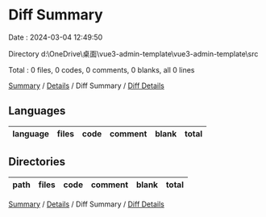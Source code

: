 # Diff Summary

Date : 2024-03-04 12:49:50

Directory d:\\OneDrive\\桌面\\vue3-admin-template\\vue3-admin-template\\src

Total : 0 files, 0 codes, 0 comments, 0 blanks, all 0 lines

[Summary](results.md) / [Details](details.md) / Diff Summary / [Diff Details](diff-details.md)

## Languages

| language | files | code | comment | blank | total |
| :------- | ----: | ---: | ------: | ----: | ----: |

## Directories

| path | files | code | comment | blank | total |
| :--- | ----: | ---: | ------: | ----: | ----: |

[Summary](results.md) / [Details](details.md) / Diff Summary / [Diff Details](diff-details.md)
